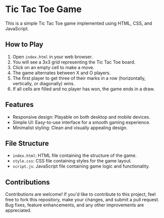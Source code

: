 # Tic Tac Toe Game

This is a simple Tic Tac Toe game implemented using HTML, CSS, and JavaScript.

## How to Play

1. Open `index.html` in your web browser.
2. You will see a 3x3 grid representing the Tic Tac Toe board.
3. Click on an empty cell to make a move.
4. The game alternates between X and O players.
5. The first player to get three of their marks in a row (horizontally, vertically, or diagonally) wins.
6. If all cells are filled and no player has won, the game ends in a draw.

## Features

- Responsive design: Playable on both desktop and mobile devices.
- Simple UI: Easy-to-use interface for a smooth gaming experience.
- Minimalist styling: Clean and visually appealing design.

## File Structure

- `index.html`: HTML file containing the structure of the game.
- `style.css`: CSS file containing styles for the game layout.
- `script.js`: JavaScript file containing game logic and functionality.

## Contributions

Contributions are welcome! If you'd like to contribute to this project, feel free to fork this repository, make your changes, and submit a pull request. Bug fixes, feature enhancements, and any other improvements are appreciated.


